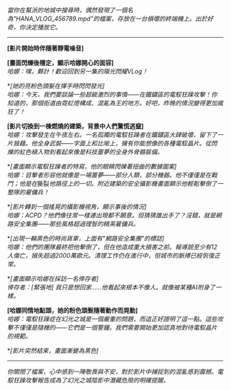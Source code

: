 _當你在幫派的地城中搜尋時，偶然發現了一個名為"HANA_VLOG_456789.mpd"的檔案，存放在一台損壞的終端機上。出於好奇，你決定播放它。_

---

**[影片開始時伴隨著靜電噪音]**

**[畫面閃爍後穩定，顯示哈娜開心的面容]**  
_哈娜：嘿，夥計！歡迎回到另一集的陽光閃耀VLog！_

\*_[她的亮粉色頭髮在揮手時閃閃發光]_  
_哈娜：今天，我們要談論一些超級激烈的事情——在鐵鏽區的電馭狂躁攻擊！你知道的，那個街道由霓虹燈構成、混亂為王的地方。好吧，昨晚的情況變得更加瘋狂了！_

**[影片切換到一棟燃燒的建築，背景中人們驚慌逃竄]**  
_哈娜：攻擊發生在午夜左右。一名孤獨的電馭狂躁者在鐵鏽區大肆破壞，留下了一片狼藉。他全身武裝——字面上和比喻上，擁有你能想像的各種電馭晶片。從閃爍的紅色植入物到看起來像是科技噩夢的全身外骨骼裝備。_

\*_[畫面顯示電馭狂躁者的特寫，他的眼睛閃爍著扭曲的數據圖案]_  
*哈娜：目擊者形容他就像是一場噩夢——部分人類，部分機器。他不僅僅是在戰鬥；他是在*撕裂*他路徑上的一切。附近建築的安全攝影機畫面顯示他輕鬆擊倒了一整隊的雇傭兵！*

\*_[影片轉到一個搖晃的攝影機視角，顯示事後的情況]_  
_哈娜：ACPD？他們像往常一樣連出現都不願意。但猜猜誰出手了？沒錯，就是網路安全集團——那些風格超過理智的精英雇傭兵。_

\*_[出現一輛黑色的時尚貨車，上面有"網路安全集團"的標誌]_  
_哈娜：他們的團隊最終把他擊倒了，但在他造成重大損害之前。報導說至少有12人傷亡，損失超過2000萬歐元。清理工作仍在進行中，但城市的脈搏已經恢復正常。_

\*_[畫面顯示哈娜在採訪一名倖存者]_  
_倖存者：[緊張地] 我只是想回家……他看起來根本不像人。就像被某種AI附身了一樣。_

**[哈娜同情地點頭，她的粉色頭髮隨著動作而晃動]**  
_哈娜：電馭狂躁症在幻光之城是一個嚴重的問題，而這正好證明了這一點。這些攻擊不僅僅是隨機的——它們是一個警鐘。我們需要開始更加認真地對待電馭晶片的規範。_

\*_[影片突然結束，畫面漸變為黑色]_

---

_你關閉了檔案，心中感到一陣敬畏與不安，對於影片中捕捉到的混亂感到震撼。電馭狂躁攻擊報告成為了幻光之城陰影中潛藏危險的明確提醒。_
